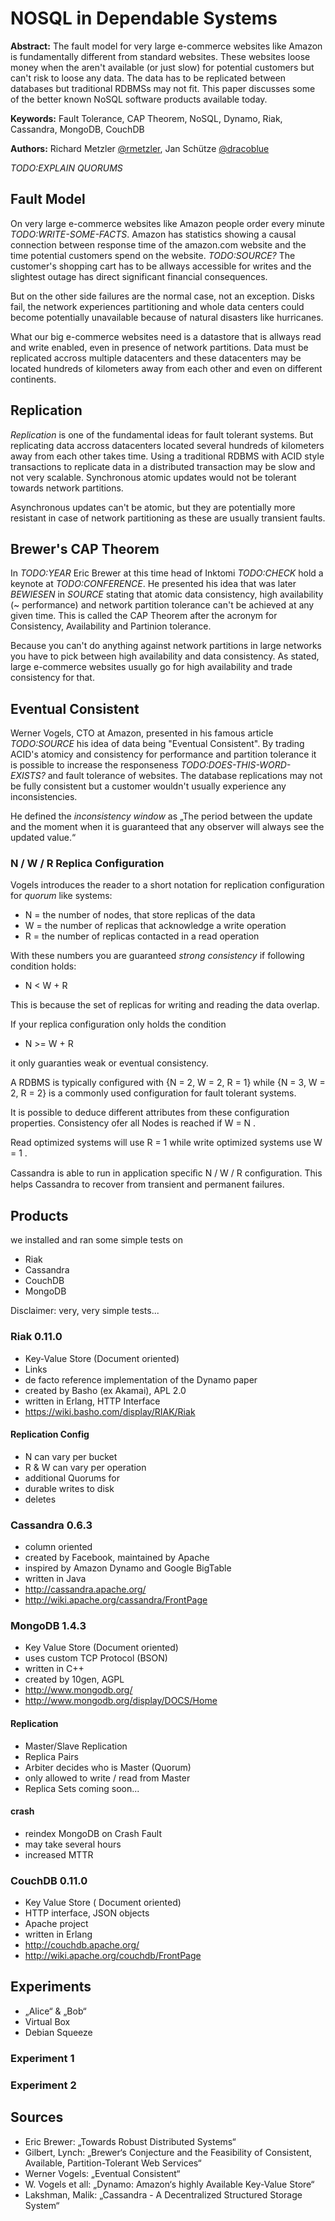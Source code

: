 # NOSQL in Dependable Systems

__Abstract:__
The fault model for very large e-commerce websites like Amazon is fundamentally different from standard websites. These websites loose money when the aren't available (or just slow) for potential customers but can't risk to loose any data. The data has to be replicated between databases but traditional RDBMSs may not fit.
This paper discusses some of the better known NoSQL software products available today.


__Keywords:__
Fault Tolerance, CAP Theorem, NoSQL, Dynamo, Riak, Cassandra, MongoDB, CouchDB

__Authors:__ 
Richard Metzler [@rmetzler](twitter.com/rmetzler "follow Richard Metzler on Twitter"),
Jan Schütze [@dracoblue](twitter.com/dracoblue "follow Jan Schütze on Twitter")


_TODO:EXPLAIN QUORUMS_

## Fault Model
On very large e-commerce websites like Amazon people order every minute _TODO:WRITE-SOME-FACTS_. Amazon has statistics showing a causal connection between response time of the amazon.com website and the time potential customers spend on the website. _TODO:SOURCE?_
The customer's shopping cart has to be allways accessible for writes and the slightest outage has direct significant financial consequences.

But on the other side failures are the normal case, not an exception. Disks fail, the network experiences partitioning and whole data centers could become potentially unavailable because of natural disasters like hurricanes. 

What our big e-commerce websites need is a datastore that is allways read and write enabled, even in presence of network partitions. Data must be replicated accross multiple datacenters and these datacenters may be located hundreds of kilometers away from each other and even on different continents.


## Replication

_Replication_ is one of the fundamental ideas for fault tolerant systems. But replicating data accross datacenters located several hundreds of kilometers away from each other takes time. Using a traditional RDBMS with ACID style transactions to replicate data in a distributed transaction may be slow and not very scalable. Synchronous atomic updates would not be tolerant towards network partitions.

Asynchronous updates can't be atomic, but they are potentially more resistant in case of network partitioning as these are usually transient faults. 


## Brewer's CAP Theorem

In _TODO:YEAR_ Eric Brewer at this time head of Inktomi _TODO:CHECK_ hold a keynote at _TODO:CONFERENCE_. He presented his idea that was later _BEWIESEN_ in _SOURCE_ stating that atomic data consistency, high availability (~ performance) and network partition tolerance can't be achieved at any given time. This is called the CAP Theorem after the acronym for Consistency, Availability and Partinion tolerance.

Because you can't do anything against network partitions in large networks you have to pick between high availability and data consistency. As stated, large e-commerce websites usually go for high availability and trade consistency for that.

## Eventual Consistent

Werner Vogels, CTO at Amazon, presented in his famous article _TODO:SOURCE_ his idea of data being "Eventual Consistent". By trading ACID's atomicy and consistency for performance and partition tolerance it is possible to increase the responseness _TODO:DOES-THIS-WORD-EXISTS?_ and fault tolerance of websites. The database replications may not be fully consistent but a customer wouldn't usually experience any inconsistencies.

He defined the _inconsistency window_ as „The period between the update and the moment when it is guaranteed that any observer will always see the updated value.“ 


### N / W / R Replica Configuration

Vogels introduces the reader to a short notation for replication configuration for _quorum_ like systems:

+  N = the number of nodes, that store replicas of the data 
+  W = the number of replicas that acknowledge a write operation 
+  R = the number of replicas contacted in a read operation 

With these numbers you are guaranteed _strong consistency_ if following condition holds:

+  N < W + R

This is because the set of replicas for writing and reading the data overlap.

If your replica configuration only holds the condition

+  N >= W + R

it only guaranties weak or eventual consistency.

A RDBMS is typically configured with {N = 2, W = 2, R = 1} while {N = 3, W = 2, R = 2} is a commonly used configuration for fault tolerant systems. 


It is possible to deduce different attributes from these configuration properties.
Consistency ofer all Nodes is reached if W = N .

Read optimized systems will use R = 1 while write optimized systems use W = 1 .

Cassandra is able to run in application speciﬁc N / W / R conﬁguration. This helps Cassandra to recover from transient and permanent failures.

## Products

we installed and ran some simple tests on 

+ Riak 
+ Cassandra 
+ CouchDB 
+ MongoDB 

Disclaimer: very, very simple tests...

### Riak 0.11.0

+ Key-Value Store (Document oriented) 
+ Links 
+ de facto reference implementation of the 
Dynamo paper 
+ created by Basho (ex Akamai), APL 2.0 
+ written in Erlang, HTTP Interface 
+ https://wiki.basho.com/display/RIAK/Riak

#### Replication Config

+ N can vary per bucket 
+ R & W can vary per operation 
+ additional Quorums for 
+ durable writes to disk 
+ deletes


### Cassandra 0.6.3

+ column oriented 
+ created by Facebook, maintained by Apache 
+ inspired by Amazon Dynamo and Google BigTable 
+ written in Java 
+ http://cassandra.apache.org/ 
+ http://wiki.apache.org/cassandra/FrontPage

### MongoDB 1.4.3

+ Key Value Store (Document oriented) 
+ uses custom TCP Protocol (BSON) 
+ written in C++ 
+ created by 10gen, AGPL 
+ http://www.mongodb.org/ 
+ http://www.mongodb.org/display/DOCS/Home 

#### Replication
+ Master/Slave Replication 
+ Replica Pairs 
+ Arbiter decides who is Master (Quorum) 
+ only allowed to write / read from Master 
+ Replica Sets coming soon...

#### crash
+ reindex MongoDB on Crash Fault 
+ may take several hours 
+ increased MTTR

### CouchDB 0.11.0

+ Key Value Store ( Document oriented) 
+ HTTP interface, JSON objects 
+ Apache project 
+ written in Erlang 
+ http://couchdb.apache.org/ 
+ http://wiki.apache.org/couchdb/FrontPage 

## Experiments
+  „Alice“ & „Bob“ 
+  Virtual Box 
+  Debian Squeeze 

### Experiment 1

### Experiment 2

## Sources
+ Eric Brewer: „Towards Robust Distributed Systems“ 
+ Gilbert, Lynch: „Brewer‘s Conjecture and the Feasibility of Consistent, Available, Partition-Tolerant Web Services“
+ Werner Vogels: „Eventual Consistent“ 
+ W.  Vogels et all: „Dynamo:  Amazon‘s highly Available Key-Value Store“ 
+ Lakshman, Malik: „Cassandra - A Decentralized Structured Storage System“ 
